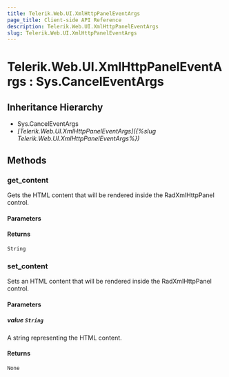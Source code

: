 ```yaml
---
title: Telerik.Web.UI.XmlHttpPanelEventArgs
page_title: Client-side API Reference
description: Telerik.Web.UI.XmlHttpPanelEventArgs
slug: Telerik.Web.UI.XmlHttpPanelEventArgs
---
```


# Telerik.Web.UI.XmlHttpPanelEventArgs : Sys.CancelEventArgs 

## Inheritance Hierarchy

* Sys.CancelEventArgs
* *[Telerik.Web.UI.XmlHttpPanelEventArgs]({%slug Telerik.Web.UI.XmlHttpPanelEventArgs%})*

## Methods

### get_content

Gets the HTML content that will be rendered inside the RadXmlHttpPanel control.

#### Parameters

#### Returns

`String` 

###  set_content

Sets an HTML content that will be rendered inside the RadXmlHttpPanel control.

#### Parameters

##### value `String`

A string representing the HTML content.

#### Returns

`None` 